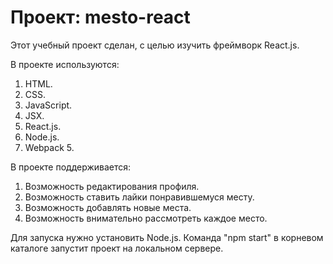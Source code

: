 # Проект: mesto-react

Этот учебный проект сделан, с целью изучить фреймворк React.js.

В проекте используются:
1. HTML.
2. CSS.
3. JavaScript.
4. JSX.
5. React.js.
6. Node.js.
7. Webpack 5.

В проекте поддерживается:
1. Возможность редактирования профиля.
2. Возможность ставить лайки понравившемуся месту.
3. Возможность добавлять новые места.
4. Возможность внимательно рассмотреть каждое место.

Для запуска нужно установить Node.js. Команда "npm start" в корневом каталоге запустит проект на локальном сервере. 
